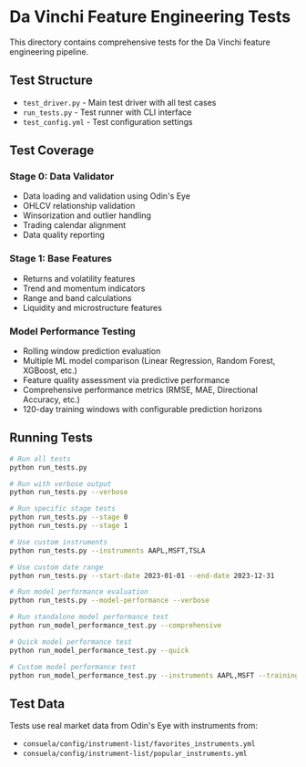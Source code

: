 # Da Vinchi Feature Engineering Tests

This directory contains comprehensive tests for the Da Vinchi feature engineering pipeline.

## Test Structure

- `test_driver.py` - Main test driver with all test cases
- `run_tests.py` - Test runner with CLI interface  
- `test_config.yml` - Test configuration settings

## Test Coverage

### Stage 0: Data Validator
- Data loading and validation using Odin's Eye
- OHLCV relationship validation
- Winsorization and outlier handling
- Trading calendar alignment
- Data quality reporting

### Stage 1: Base Features
- Returns and volatility features
- Trend and momentum indicators
- Range and band calculations
- Liquidity and microstructure features

### Model Performance Testing
- Rolling window prediction evaluation
- Multiple ML model comparison (Linear Regression, Random Forest, XGBoost, etc.)
- Feature quality assessment via predictive performance
- Comprehensive performance metrics (RMSE, MAE, Directional Accuracy, etc.)
- 120-day training windows with configurable prediction horizons

## Running Tests

```bash
# Run all tests
python run_tests.py

# Run with verbose output
python run_tests.py --verbose

# Run specific stage tests
python run_tests.py --stage 0
python run_tests.py --stage 1

# Use custom instruments
python run_tests.py --instruments AAPL,MSFT,TSLA

# Use custom date range  
python run_tests.py --start-date 2023-01-01 --end-date 2023-12-31

# Run model performance evaluation
python run_tests.py --model-performance --verbose

# Run standalone model performance test
python run_model_performance_test.py --comprehensive

# Quick model performance test
python run_model_performance_test.py --quick

# Custom model performance test
python run_model_performance_test.py --instruments AAPL,MSFT --training-window 60 --models random_forest,xgboost
```

## Test Data

Tests use real market data from Odin's Eye with instruments from:
- `consuela/config/instrument-list/favorites_instruments.yml`
- `consuela/config/instrument-list/popular_instruments.yml`